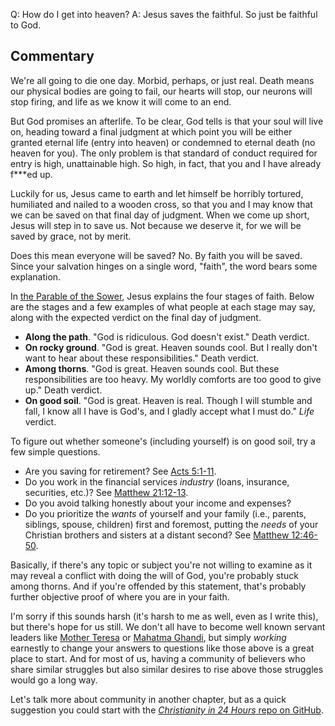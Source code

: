 Q: How do I get into heaven?
A: Jesus saves the faithful. So just be faithful to God.

## Commentary ##

We're all going to die one day. Morbid, perhaps, or just real. Death means our physical bodies are going to fail, our hearts will stop, our neurons will stop firing, and life as we know it will come to an end.

But God promises an afterlife. To be clear, God tells is that your soul will live on, heading toward a final judgment at which point you will be either granted eternal life (entry into heaven) or condemned to eternal death (no heaven for you). The only problem is that standard of conduct required for entry is high, unattainable high. So high, in fact, that you and I have already f***ed up.

Luckily for us, Jesus came to earth and let himself be horribly tortured, humiliated and nailed to a wooden cross, so that you and I may know that we can be saved on that final day of judgment. When we come up short, Jesus will step in to save us. Not because we deserve it, for we will be saved by grace, not by merit.

Does this mean everyone will be saved? No. By faith you will be saved. Since your salvation hinges on a single word, "faith", the word bears some explanation.

In [the Parable of the Sower][1], Jesus explains the four stages of faith. Below are the stages and a few examples of what people at each stage may say, along with the expected verdict on the final day of judgment.

* **Along the path**. "God is ridiculous. God doesn't exist." Death verdict.
* **On rocky ground**. "God is great. Heaven sounds cool. But I really don't want to hear about these responsibilities." Death verdict.
* **Among thorns**. "God is great. Heaven sounds cool. But these responsibilities are too heavy. My worldly comforts are too good to give up." Death verdict.
* **On good soil**. "God is great. Heaven is real. Though I will stumble and fall, I know all I have is God's, and I gladly accept what I must do." _Life_ verdict.

To figure out whether someone's (including yourself) is on good soil, try a few simple questions.

* Are you saving for retirement? See [Acts 5:1-11][2].
* Do you work in the financial services _industry_ (loans, insurance, securities, etc.)? See [Matthew 21:12-13][3].
* Do you avoid talking honestly about your income and expenses?
* Do you prioritize the _wants_ of yourself and your family (i.e., parents, siblings, spouse, children) first and foremost, putting the _needs_ of your Christian brothers and sisters at a distant second? See [Matthew 12:46-50][4].

Basically, if there's any topic or subject you're not willing to examine as it may reveal a conflict with doing the will of God, you're probably stuck among thorns. And if you're offended by this statement, that's probably further objective proof of where you are in your faith.

I'm sorry if this sounds harsh (it's harsh to me as well, even as I write this), but there's hope for us still. We don't all have to become well known servant leaders like [Mother Teresa][5] or [Mahatma Ghandi][6], but simply _working_ earnestly to change your answers to questions like those above is a great place to start. And for most of us, having a community of believers who share similar struggles but also similar desires to rise above those struggles would go a long way.

Let's talk more about community in another chapter, but as a quick suggestion you could start with the [_Christianity in 24 Hours_ repo on GitHub][7].

[1]: https://www.esv.org/Matthew+13/
[2]: https://www.esv.org/Acts+5/
[3]: https://www.esv.org/Matthew+21/
[4]: https://www.esv.org/Matthew+12/
[5]: https://www.biography.com/people/mother-teresa-9504160
[6]: https://www.biography.com/people/mahatma-gandhi-9305898
[7]: https://github.com/martyychang/christianity-in-24
